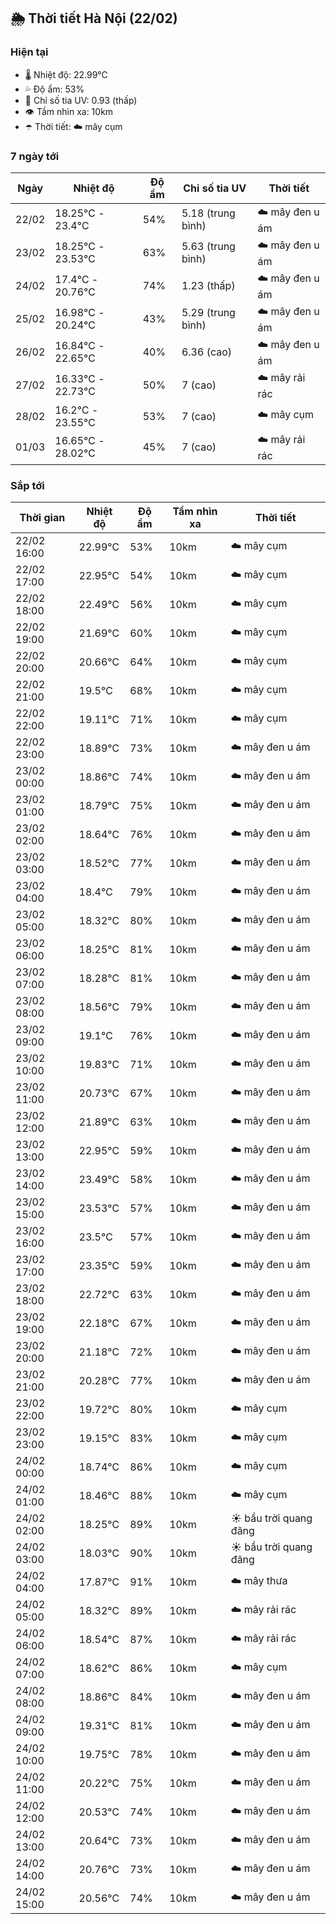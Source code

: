 ## 🌦️ Thời tiết Hà Nội (22/02)

### Hiện tại

- 🌡️ Nhiệt độ: 22.99℃
- 💦 Độ ẩm: 53%
- 🌟 Chỉ số tia UV: 0.93 (thấp)
- 👁️ Tầm nhìn xa: 10km
- ☂️ Thời tiết: ☁️ mây cụm

### 7 ngày tới

| Ngày | Nhiệt độ | Độ ẩm | Chỉ số tia UV | Thời tiết |
| --- | --- | --- | --- | --- |
| 22/02 | 18.25℃ - 23.4℃ | 54% | 5.18 (trung bình) | ☁️ mây đen u ám |
| 23/02 | 18.25℃ - 23.53℃ | 63% | 5.63 (trung bình) | ☁️ mây đen u ám |
| 24/02 | 17.4℃ - 20.76℃ | 74% | 1.23 (thấp) | ☁️ mây đen u ám |
| 25/02 | 16.98℃ - 20.24℃ | 43% | 5.29 (trung bình) | ☁️ mây đen u ám |
| 26/02 | 16.84℃ - 22.65℃ | 40% | 6.36 (cao) | ☁️ mây đen u ám |
| 27/02 | 16.33℃ - 22.73℃ | 50% | 7 (cao) | ☁️ mây rải rác |
| 28/02 | 16.2℃ - 23.55℃ | 53% | 7 (cao) | ☁️ mây cụm |
| 01/03 | 16.65℃ - 28.02℃ | 45% | 7 (cao) | ☁️ mây rải rác |

### Sắp tới

| Thời gian | Nhiệt độ | Độ ẩm | Tầm nhìn xa | Thời tiết |
| --- | --- | --- | --- | --- |
| 22/02 16:00 | 22.99℃ | 53% | 10km | ☁️ mây cụm |
| 22/02 17:00 | 22.95℃ | 54% | 10km | ☁️ mây cụm |
| 22/02 18:00 | 22.49℃ | 56% | 10km | ☁️ mây cụm |
| 22/02 19:00 | 21.69℃ | 60% | 10km | ☁️ mây cụm |
| 22/02 20:00 | 20.66℃ | 64% | 10km | ☁️ mây cụm |
| 22/02 21:00 | 19.5℃ | 68% | 10km | ☁️ mây cụm |
| 22/02 22:00 | 19.11℃ | 71% | 10km | ☁️ mây cụm |
| 22/02 23:00 | 18.89℃ | 73% | 10km | ☁️ mây đen u ám |
| 23/02 00:00 | 18.86℃ | 74% | 10km | ☁️ mây đen u ám |
| 23/02 01:00 | 18.79℃ | 75% | 10km | ☁️ mây đen u ám |
| 23/02 02:00 | 18.64℃ | 76% | 10km | ☁️ mây đen u ám |
| 23/02 03:00 | 18.52℃ | 77% | 10km | ☁️ mây đen u ám |
| 23/02 04:00 | 18.4℃ | 79% | 10km | ☁️ mây đen u ám |
| 23/02 05:00 | 18.32℃ | 80% | 10km | ☁️ mây đen u ám |
| 23/02 06:00 | 18.25℃ | 81% | 10km | ☁️ mây đen u ám |
| 23/02 07:00 | 18.28℃ | 81% | 10km | ☁️ mây đen u ám |
| 23/02 08:00 | 18.56℃ | 79% | 10km | ☁️ mây đen u ám |
| 23/02 09:00 | 19.1℃ | 76% | 10km | ☁️ mây đen u ám |
| 23/02 10:00 | 19.83℃ | 71% | 10km | ☁️ mây đen u ám |
| 23/02 11:00 | 20.73℃ | 67% | 10km | ☁️ mây đen u ám |
| 23/02 12:00 | 21.89℃ | 63% | 10km | ☁️ mây đen u ám |
| 23/02 13:00 | 22.95℃ | 59% | 10km | ☁️ mây đen u ám |
| 23/02 14:00 | 23.49℃ | 58% | 10km | ☁️ mây đen u ám |
| 23/02 15:00 | 23.53℃ | 57% | 10km | ☁️ mây đen u ám |
| 23/02 16:00 | 23.5℃ | 57% | 10km | ☁️ mây đen u ám |
| 23/02 17:00 | 23.35℃ | 59% | 10km | ☁️ mây đen u ám |
| 23/02 18:00 | 22.72℃ | 63% | 10km | ☁️ mây đen u ám |
| 23/02 19:00 | 22.18℃ | 67% | 10km | ☁️ mây đen u ám |
| 23/02 20:00 | 21.18℃ | 72% | 10km | ☁️ mây đen u ám |
| 23/02 21:00 | 20.28℃ | 77% | 10km | ☁️ mây đen u ám |
| 23/02 22:00 | 19.72℃ | 80% | 10km | ☁️ mây cụm |
| 23/02 23:00 | 19.15℃ | 83% | 10km | ☁️ mây cụm |
| 24/02 00:00 | 18.74℃ | 86% | 10km | ☁️ mây cụm |
| 24/02 01:00 | 18.46℃ | 88% | 10km | ☁️ mây cụm |
| 24/02 02:00 | 18.25℃ | 89% | 10km | ☀️ bầu trời quang đãng |
| 24/02 03:00 | 18.03℃ | 90% | 10km | ☀️ bầu trời quang đãng |
| 24/02 04:00 | 17.87℃ | 91% | 10km | ☁️ mây thưa |
| 24/02 05:00 | 18.32℃ | 89% | 10km | ☁️ mây rải rác |
| 24/02 06:00 | 18.54℃ | 87% | 10km | ☁️ mây rải rác |
| 24/02 07:00 | 18.62℃ | 86% | 10km | ☁️ mây cụm |
| 24/02 08:00 | 18.86℃ | 84% | 10km | ☁️ mây đen u ám |
| 24/02 09:00 | 19.31℃ | 81% | 10km | ☁️ mây đen u ám |
| 24/02 10:00 | 19.75℃ | 78% | 10km | ☁️ mây đen u ám |
| 24/02 11:00 | 20.22℃ | 75% | 10km | ☁️ mây đen u ám |
| 24/02 12:00 | 20.53℃ | 74% | 10km | ☁️ mây đen u ám |
| 24/02 13:00 | 20.64℃ | 73% | 10km | ☁️ mây đen u ám |
| 24/02 14:00 | 20.76℃ | 73% | 10km | ☁️ mây đen u ám |
| 24/02 15:00 | 20.56℃ | 74% | 10km | ☁️ mây đen u ám |
